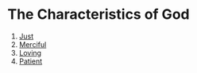 # The Characteristics of God
1. [Just](https://covington-shey.github.io/Eternal-Families-Project/Just.html)
2. [Merciful](https://covington-shey.github.io/Eternal-Families-Project/Mercy.html) 
3. [Loving](https://covington-shey.github.io/Eternal-Families-Project/Love.html)
4. [Patient](https://covington-shey.github.io/Eternal-Families-Project/Patience.html) 

